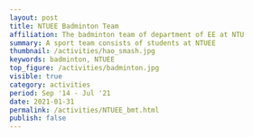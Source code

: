 ```yaml
---
layout: post
title: NTUEE Badminton Team
affiliation: The badminton team of department of EE at NTU
summary: A sport team consists of students at NTUEE 
thumbnail: /activities/hao_smash.jpg
keywords: badminton, NTUEE
top_figure: /activities/badminton.jpg
visible: true
category: activities
period: Sep '14 - Jul '21
date: 2021-01-31
permalink: /activities/NTUEE_bmt.html
publish: false
---
```

